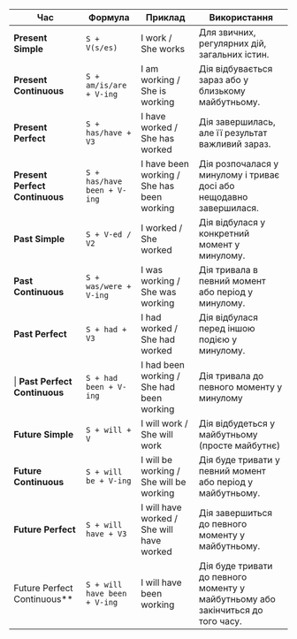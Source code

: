 
| Час                            | Формула                      | Приклад                                    | Використання                                                                    |
| ------------------------------ | ---------------------------- | ------------------------------------------ | ------------------------------------------------------------------------------- |
| **Present Simple**             | `S + V(s/es)`                | I work / She works                         | Для звичних, регулярних дій, загальних істин.                                   |
| **Present Continuous**         | `S + am/is/are + V-ing`      | I am working / She is working              | Дія відбувається зараз або у близькому майбутньому.                             |
| **Present Perfect**            | `S + has/have + V3`          | I have worked / She has worked             | Дія завершилась, але її результат важливий зараз.                               |
| **Present Perfect Continuous** | `S + has/have been + V-ing`  | I have been working / She has been working | Дія розпочалася у минулому і триває досі або нещодавно завершилася.             |
| **Past Simple**                | `S + V-ed / V2`              | I worked / She worked                      | Дія відбулася у конкретний момент у минулому.                                   |
| **Past Continuous**            | `S + was/were + V-ing`       | I was working / She was working            | Дія тривала в певний момент або період у минулому.                              |
| **Past Perfect**               | `S + had + V3`               | I had worked / She had worked              | Дія відбулася перед іншою подією у минулому.                                    |
| \| **Past Perfect Continuous** | `S + had been + V-ing`       | I had been working / She had been working  | Дія тривала до певного моменту у минулому                                       |
| **Future Simple**              | `S + will + V`               | I will work / She will work                | Дія відбудеться у майбутньому (просте майбутнє)                                 |
| **Future Continuous**          | `S + will be + V-ing`        | I will be working / She will be working    | Дія буде тривати у певний момент або період у майбутньому.                      |
| **Future Perfect**             | `S + will have + V3`         | I will have worked / She will have worked  | Дія завершиться до певного моменту у майбутньому.                               |
| Future Perfect Continuous**    | `S + will have been + V-ing` | I will have been working                   | Дія буде тривати до певного моменту у майбутньому або закінчиться до того часу. |

